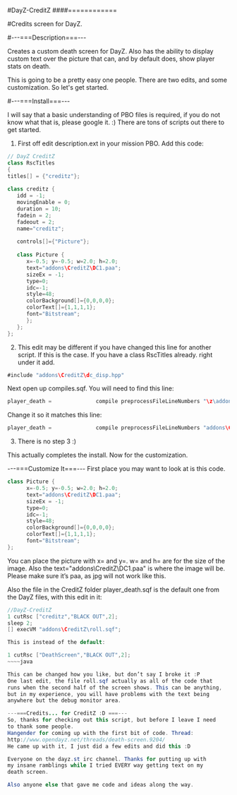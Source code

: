 #DayZ-CreditZ
####============

#Credits screen for DayZ.

#---===Description===---

Creates a custom death screen for DayZ. Also has the
ability to display custom text over the picture that can, and by default 
does, show player stats on death.

This is going to be a pretty easy one people. There are two edits, and
some customization. So let's get started.

#---===Install===---

I will say that a basic understanding of PBO files is required, if you
do not know what that is, please google it. :) There are tons of scripts
out there to get started.

1) First off edit description.ext in your mission PBO. Add this code:

~~~~java
// DayZ CreditZ
class RscTitles
{
titles[] = {"creditz"};
 
class creditz {
   idd = -1;
   movingEnable = 0;
   duration = 10;
   fadein = 2;
   fadeout = 2;
   name="creditz";
 
   controls[]={"Picture"};
 
   class Picture {
      x=-0.5; y=-0.5; w=2.0; h=2.0;
      text="addons\CreditZ\DC1.paa";
      sizeEx = -1;
      type=0;
      idc=-1;
      style=48;
      colorBackground[]={0,0,0,0};
      colorText[]={1,1,1,1};
      font="Bitstream";
      };
   };
};
~~~~
2) This edit may be different if you have changed this line for another
script. If this is the case. If you have a class RscTitles already.
right under it add.

~~~~java
#include "addons\CreditZ\dc_disp.hpp"   
~~~~
   
Next open up compiles.sqf. You will need to find this line:   

~~~~java
player_death =				compile preprocessFileLineNumbers "\z\addons\dayz_code\compile\player_death.sqf";
~~~~

Change it so it matches this line:

~~~~java
player_death =				compile preprocessFileLineNumbers "addons\CreditZ\player_death.sqf";
~~~~
  
   
3) There is no step 3 :)   

   
This actually completes the install. Now for the customization.
   
---===Customize It===---
First place you may want to look at is this code.

~~~~java   
class Picture {
      x=-0.5; y=-0.5; w=2.0; h=2.0;
      text="addons\CreditZ\DC1.paa";
      sizeEx = -1;
      type=0;
      idc=-1;
      style=48;
      colorBackground[]={0,0,0,0};
      colorText[]={1,1,1,1};
      font="Bitstream";
};
~~~~
You can place the picture with x= and y=. w= and h= are for the size
of the image. Also the text="addons\CreditZ\DC1.paa" is where the
image will be. Please make sure it’s paa, as jpg will not work like this.

Also the file in the CreditZ folder player_death.sqf is the default
one from the DayZ files, with this edit in it:
~~~~java
//DayZ-CreditZ
1 cutRsc ["creditz","BLACK OUT",2];
sleep 2;
[] execVM "addons\CreditZ\roll.sqf";

This is instead of the default:

1 cutRsc ["DeathScreen","BLACK OUT",2];
~~~~java

This can be changed how you like, but don’t say I broke it :P
One last edit, the file roll.sqf actually as all of the code that
runs when the second half of the screen shows. This can be anything,
but in my experience, you will have problems with the text being
anywhere but the debug monitor area.

---===Credits... for CreditZ :D ===---
So, thanks for checking out this script, but before I leave I need
to thank some people.
Hangender for coming up with the first bit of code. Thread: 
http://www.opendayz.net/threads/death-screen.9204/
He came up with it, I just did a few edits and did this :D

Everyone on the dayz.st irc channel. Thanks for putting up with
my insane ramblings while I tried EVERY way getting text on my
death screen.

Also anyone else that gave me code and ideas along the way.

